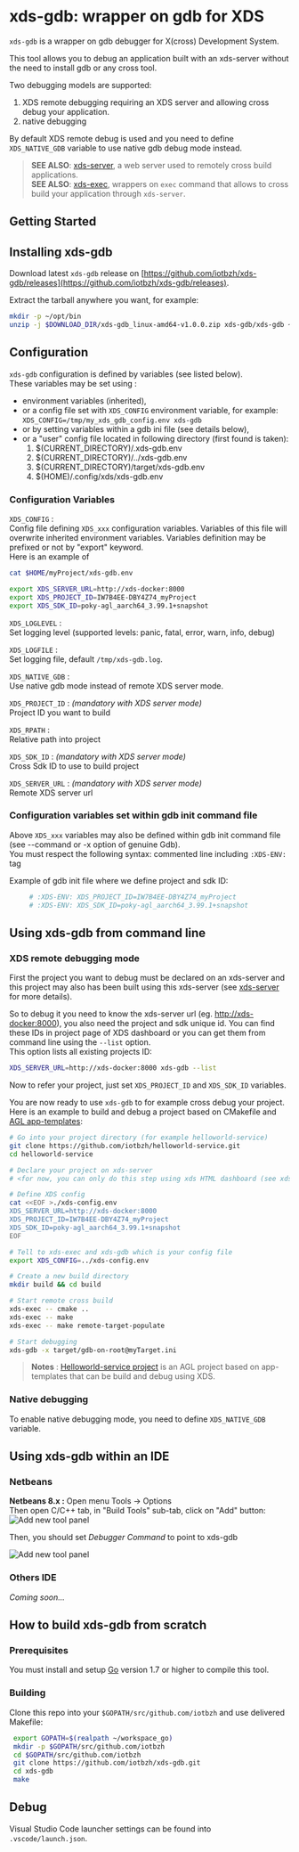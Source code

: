 # xds-gdb: wrapper on gdb for XDS

`xds-gdb` is a wrapper on gdb debugger for X(cross) Development System.

This tool allows you to debug an application built with an xds-server without the
need to install gdb or any cross tool.

Two debugging models are supported:

1. XDS remote debugging requiring an XDS server and allowing cross debug your
  application.
1. native debugging

 By default XDS remote debug is used and you need to define `XDS_NATIVE_GDB`
variable to use native gdb debug mode instead.

> **SEE ALSO**: [xds-server](https://github.com/iotbzh/xds-server), a web server
used to remotely cross build applications.  
> **SEE ALSO**: [xds-exec](https://github.com/iotbzh/xds-exec),
wrappers on `exec` command that allows to cross build your application through `xds-server`.

## Getting Started

## Installing xds-gdb

Download latest `xds-gdb` release on [https://github.com/iotbzh/xds-gdb/releases](https://github.com/iotbzh/xds-gdb/releases).

Extract the tarball anywhere you want, for example:

```bash
mkdir -p ~/opt/bin
unzip -j $DOWNLOAD_DIR/xds-gdb_linux-amd64-v1.0.0.zip xds-gdb/xds-gdb ~/opt/bin
```

## Configuration

 `xds-gdb` configuration is defined by variables (see listed below).  
 These variables may be set using :
 
- environment variables (inherited),
- or a config file set with `XDS_CONFIG` environment variable, for example:
  `XDS_CONFIG=/tmp/my_xds_gdb_config.env xds-gdb`
- or by setting variables within a gdb ini file (see details below),
- or a "user" config file located in following directory (first found is taken):
  1. $(CURRENT_DIRECTORY)/.xds-gdb.env
  1. $(CURRENT_DIRECTORY)/../xds-gdb.env
  1. $(CURRENT_DIRECTORY)/target/xds-gdb.env
  1. $(HOME)/.config/xds/xds-gdb.env

### Configuration Variables

 `XDS_CONFIG` :  
 Config file defining `XDS_xxx` configuration variables. Variables of this file
 will overwrite inherited environment variables. Variables definition may be 
 prefixed or not by "export" keyword.  
 Here is an example of 

```bash
cat $HOME/myProject/xds-gdb.env

export XDS_SERVER_URL=http://xds-docker:8000
export XDS_PROJECT_ID=IW7B4EE-DBY4Z74_myProject
export XDS_SDK_ID=poky-agl_aarch64_3.99.1+snapshot
```

`XDS_LOGLEVEL` :  
Set logging level (supported levels: panic, fatal, error, warn, info, debug)

`XDS_LOGFILE` :  
Set logging file, default `/tmp/xds-gdb.log`.

`XDS_NATIVE_GDB` :  
Use native gdb mode instead of remote XDS server mode.

`XDS_PROJECT_ID` : *(mandatory with XDS server mode)*  
Project ID you want to build 
 
`XDS_RPATH` :  
Relative path into project

`XDS_SDK_ID` : *(mandatory with XDS server mode)*  
Cross Sdk ID to use to build project

`XDS_SERVER_URL` :  *(mandatory with XDS server mode)*  
Remote XDS server url

### Configuration variables set within gdb init command file

Above `XDS_xxx` variables may also be defined within gdb init command file 
(see --command or -x option of genuine Gdb).  
You must respect the following syntax: commented line including `:XDS-ENV:` tag

Example of gdb init file where we define project and sdk ID:

```bash
     # :XDS-ENV: XDS_PROJECT_ID=IW7B4EE-DBY4Z74_myProject
     # :XDS-ENV: XDS_SDK_ID=poky-agl_aarch64_3.99.1+snapshot
```

## Using xds-gdb from command line

### XDS remote debugging mode

First the project you want to debug must be declared on an xds-server and this
project may also has been built using this xds-server (see [xds-server](https://github.com/iotbzh/xds-server) for more details).

So to debug it you need to know the xds-server url (eg. <http://xds-docker:8000>),
you also need the project and sdk unique id. You can find these IDs in project 
page of XDS dashboard or you can get them from command line using the `--list` 
option.  
This option lists all existing projects ID:

```bash
XDS_SERVER_URL=http://xds-docker:8000 xds-gdb --list
```

Now to refer your project, just set `XDS_PROJECT_ID` and `XDS_SDK_ID` variables.

You are now ready to use `xds-gdb` to for example cross debug your project.
Here is an example to build and debug a project based on CMakefile and
[AGL app-templates](https://git.automotivelinux.org/apps/app-templates/):

```bash
# Go into your project directory (for example helloworld-service)
git clone https://github.com/iotbzh/helloworld-service.git
cd helloworld-service

# Declare your project on xds-server
# <for now, you can only do this step using xds HTML dashboard (see xds-server doc)>

# Define XDS config
cat <<EOF >./xds-config.env
XDS_SERVER_URL=http://xds-docker:8000
XDS_PROJECT_ID=IW7B4EE-DBY4Z74_myProject
XDS_SDK_ID=poky-agl_aarch64_3.99.1+snapshot
EOF

# Tell to xds-exec and xds-gdb which is your config file 
export XDS_CONFIG=../xds-config.env

# Create a new build directory
mkdir build && cd build

# Start remote cross build
xds-exec -- cmake ..
xds-exec -- make 
xds-exec -- make remote-target-populate

# Start debugging
xds-gdb -x target/gdb-on-root@myTarget.ini
```

> **Notes** : [Helloworld-service project](https://github.com/iotbzh/helloworld-service)
is an AGL project based on app-templates that can be build and debug using XDS.

### Native debugging

To enable native debugging mode, you need to define `XDS_NATIVE_GDB` variable.

## Using xds-gdb within an IDE

### Netbeans

__Netbeans 8.x :__
Open menu Tools -> Options  
Then open C/C++ tab, in "Build Tools" sub-tab, click on "Add" button:
![Add new tool panel](./docs/images/nb_newtool.jpg)

Then, you should set *Debugger Command* to point to xds-gdb

![Add new tool panel](./docs/images/nb_xds_options.jpg)

### Others IDE

*Coming soon...*

## How to build xds-gdb from scratch

### Prerequisites

 You must install and setup [Go](https://golang.org/doc/install) version 1.7 or
 higher to compile this tool.

### Building

Clone this repo into your `$GOPATH/src/github.com/iotbzh` and use delivered Makefile:

```bash
 export GOPATH=$(realpath ~/workspace_go)
 mkdir -p $GOPATH/src/github.com/iotbzh
 cd $GOPATH/src/github.com/iotbzh
 git clone https://github.com/iotbzh/xds-gdb.git
 cd xds-gdb
 make
```

## Debug

Visual Studio Code launcher settings can be found into `.vscode/launch.json`.
